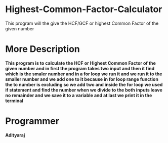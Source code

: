 # Highest-Common-Factor-Calculator
This program will the give the HCF/GCF or highest Common Factor of the given number

# More Description
**This program is to calculate the HCF or Highest Common Factor of the given number and in first the program takes two input and then it find which is the smaler number and in a for loop we run it and we run it to the smaller number and we add one to it because in for loop range function the to number is excluding so we add two and inside the for loop we used if statement and find the number when we divide to the both inputs leave no remainder and we save it to a variable and at last we print it in the terminal**

# Programmer
**Adityaraj**
